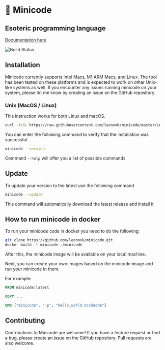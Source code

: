 # 👹 Minicode

## Esoteric programming language

[Documentation here](https://leonovk.github.io/minicode/)

![Build Status](https://github.com/leonovk/minicode/actions/workflows/ci.yml/badge.svg)

## Installation

Minicode currently supports Intel Macs, M1 ARM Macs, and Linux. The tool has been tested on these platforms and is expected to work on other Unix-like systems as well. If you encounter any issues running minicode on your system, please let me know by creating an issue on the GitHub repository.

### Unix (MacOS / Linux)

This instruction works for both Linux and macOS.

```bash
curl -fsSL https://raw.githubusercontent.com/leonovk/minicode/master/install.sh | bash
```

You can enter the following command to verify that the installation was successful.

```bash
minicode --version
```

Command `--help` will offer you a list of possible commands

## Update

To update your version to the latest use the following command

```bash
minicode --update
```

This command will automatically download the latest release and install it

## How to run minicode in docker

To run your minicode code in docker you need to do the following:

```bash
git clone https://github.com/leonovk/minicode.git
docker build -t minicode ./minicode
```

After this, the minicode image will be available on your local machine.

Next, you can create your own images based on the minicode image and run your minicode in them.

For example:

```Dockerfile
FROM minicode:latest

COPY . .

CMD ["minicode", "-p", "hello_world.mcodeode"]
```

## Contributing

Contributions to Minicode are welcome! If you have a feature request or find a bug, please create an issue on the GitHub repository. Pull requests are also welcome.
